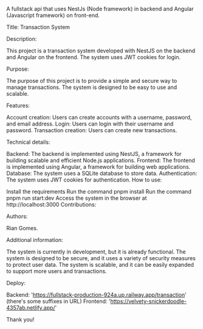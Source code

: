 A fullstack api that uses NestJs (Node framework) in backend and Angular (Javascript framework) on front-end.

Title:
Transaction System

Description:

This project is a transaction system developed with NestJS on the backend and Angular on the frontend. The system uses JWT cookies for login.

Purpose:

The purpose of this project is to provide a simple and secure way to manage transactions. The system is designed to be easy to use and scalable.

Features:

Account creation: Users can create accounts with a username, password, and email address.
Login: Users can login with their username and password.
Transaction creation: Users can create new transactions.

Technical details:

Backend: The backend is implemented using NestJS, a framework for building scalable and efficient Node.js applications.
Frontend: The frontend is implemented using Angular, a framework for building web applications.
Database: The system uses a SQLite database to store data.
Authentication: The system uses JWT cookies for authentication.
How to use:

Install the requirements
Run the command pnpm install
Run the command pnpm run start:dev
Access the system in the browser at http://localhost:3000
Contributions:

Authors:

Rian Gomes.

Additional information:

The system is currently in development, but it is already functional.
The system is designed to be secure, and it uses a variety of security measures to protect user data.
The system is scalable, and it can be easily expanded to support more users and transactions.

Deploy:

Backend: 'https://fullstack-production-924a.up.railway.app/transaction' (there's some suffixes in URL)
Frontend: 'https://velvety-snickerdoodle-4357ab.netlify.app/'

Thank you!
